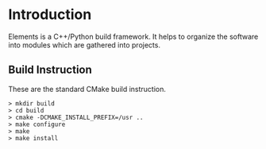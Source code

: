 # Introduction

Elements is a C++/Python build framework. It helps to organize the software
into modules which are gathered into projects.


## Build Instruction

These are the standard CMake build instruction.

```
> mkdir build
> cd build 
> cmake -DCMAKE_INSTALL_PREFIX=/usr ..
> make configure
> make 
> make install
```
